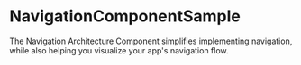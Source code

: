 # NavigationComponentSample
The Navigation Architecture Component simplifies implementing navigation, while also helping you visualize your app's navigation flow.
